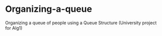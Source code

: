 # Organizing-a-queue
Organizing a queue of people using a Queue Structure (University project for Alg1)
